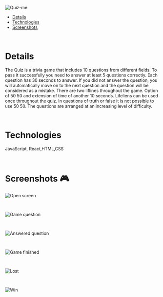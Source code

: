  ![Quiz-me](https://i.ibb.co/m4HGYcP/quiz-me.png)
 

- [Details](#details-)
- [Technologies](#technologies-)
- [Screenshots](#screenshots-)

<br />

# Details

The Quiz is a trivia game that includes 10 questions from different fields. To pass it successfully you need to answer at least 5 questions correctly. Each question has 30 seconds to answer. If you did not answer the question, you will automatically move on to the next question and the question will be considered as a mistake. There are two liflines throughout the game. Option of 50 50 and extension of time of another 10 seconds.
Lifeliens can be used once throughout the quiz.
In questions of truth or false it is not possible to use 50 50. The questions are arranged at an increasing level of difficulty.



<br />

# Technologies 
JavaScript, React,HTML,CSS


<br />

# Screenshots 🎮

![Open screen](https://i.ibb.co/KG4C9qx/screenshot1.png)

<br />

![Game question](https://i.ibb.co/9qH7Cv2/screenshot2.png)

<br />

![Answered question](https://i.ibb.co/ncmgBwR/screenshot3.png)

<br />

![Game finished](https://i.ibb.co/W5JtnmW/screenshot4.png)

<br />

![Lost](https://i.ibb.co/DG3zz38/screenshot5.png)

<br />

![Win](https://i.ibb.co/frT4VQn/screenshot6.png)

<br />